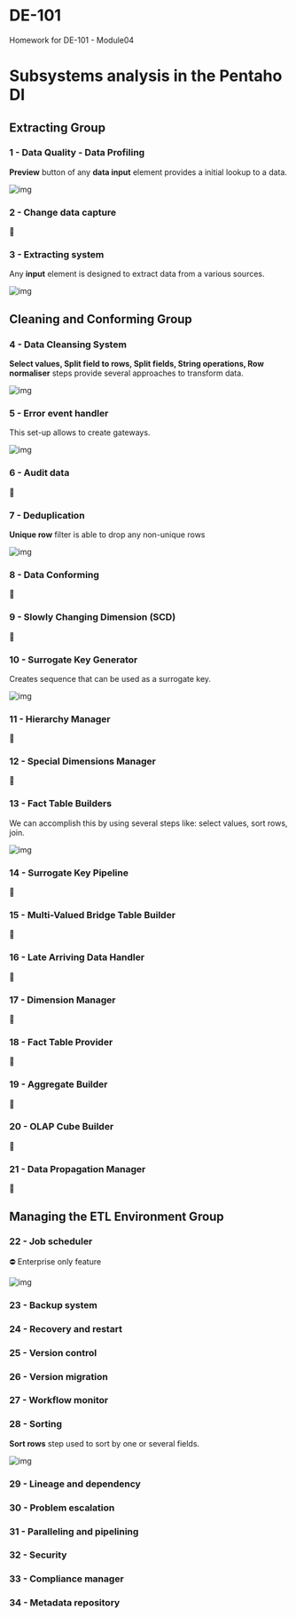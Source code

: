 # DE-101
Homework for DE-101 - Module04

# Subsystems analysis in the Pentaho DI

## Extracting Group

### 1 - Data Quality - Data Profiling
**Preview** button of any **data input** element provides a initial lookup to a data.

![img](https://github.com/RaymanYYY/DE-101/blob/master/Module-04/jpg/1.jpg)

### 2 - Change data capture
🤷

### 3 - Extracting system
Any **input** element is designed to extract data from a various sources.

![img](https://github.com/RaymanYYY/DE-101/blob/master/Module-04/jpg/3.jpg)

## Cleaning and Conforming Group

### 4 - Data Cleansing System
**Select values, Split field to rows, Split fields, String operations, Row normaliser** steps provide several approaches to transform data.

![img](https://github.com/RaymanYYY/DE-101/blob/master/Module-04/jpg/4.jpg)

### 5 - Error event handler
This set-up allows to create gateways.

![img](https://github.com/RaymanYYY/DE-101/blob/master/Module-04/jpg/7.jpg)

### 6 - Audit data
🤷

### 7 - Deduplication
**Unique row** filter is able to drop any non-unique rows

![img](https://github.com/RaymanYYY/DE-101/blob/master/Module-04/jpg/7.jpg)

### 8 - Data Conforming
🤷

### 9 - Slowly Changing Dimension (SCD)
🤷

### 10 - Surrogate Key Generator
Creates sequence that can be used as a surrogate key.

![img](https://github.com/RaymanYYY/DE-101/blob/master/Module-04/jpg/10.jpg)

### 11 - Hierarchy Manager
🤷

### 12 - Special Dimensions Manager
🤷

### 13 - Fact Table Builders
We can accomplish this by using several steps like: select values, sort rows, join. 

![img](https://github.com/RaymanYYY/DE-101/blob/master/Module-04/jpg/13.jpg)

### 14 - Surrogate Key Pipeline
🤷

### 15 - Multi-Valued Bridge Table Builder
🤷

### 16 - Late Arriving Data Handler
🤷

### 17 - Dimension Manager
🤷

### 18 - Fact Table Provider
🤷

### 19 - Aggregate Builder
🤷

### 20 - OLAP Cube Builder
🤷

### 21 - Data Propagation Manager
🤷

## Managing the ETL Environment Group

### 22 - Job scheduler
⛔ Enterprise only feature

![img](https://github.com/RaymanYYY/DE-101/blob/master/Module-04/jpg/22.jpg)

### 23 - Backup system

### 24 - Recovery and restart

### 25 - Version control

### 26 - Version migration

### 27 - Workflow monitor

### 28 - Sorting
**Sort rows** step used to sort by one or several fields.

![img](https://github.com/RaymanYYY/DE-101/blob/master/Module-04/jpg/28.jpg)

### 29 - Lineage and dependency 

### 30 - Problem escalation

### 31 - Paralleling and pipelining

### 32 - Security

### 33 - Compliance manager

### 34 - Metadata repository

